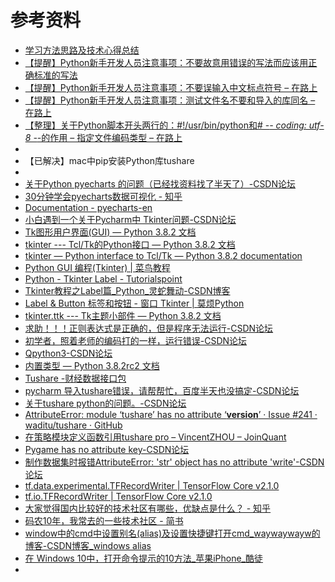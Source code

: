 # 参考资料

* [学习方法思路及技术心得总结](https://crifan.github.io/learn_tech_method_experience/website/)
* [【提醒】Python新手开发人员注意事项：不要故意用错误的写法而应该用正确标准的写法](http://www.crifan.com/python_newbie_should_not_wrong_style_use_standard_style)
* [【提醒】Python新手开发人员注意事项：不要误输入中文标点符号 – 在路上](https://www.crifan.com/python_newbie_zhcn_char_as_identifier_should_change_to_english_char/)
* [【提醒】Python新手开发人员注意事项：测试文件名不要和导入的库同名 – 在路上](https://www.crifan.com/python_newbie_debug_file_name_not_same_with_lib_name_to_test/)
* [【整理】关于Python脚本开头两行的：#!/usr/bin/python和# -*- coding: utf-8 -*-的作用 – 指定文件编码类型 – 在路上](https://www.crifan.com/python_head_meaning_for_usr_bin_python_coding_utf-8/)
* 
* 【已解决】mac中pip安装Python库tushare
* 
* [关于Python pyecharts 的问题（已经找资料找了半天了）-CSDN论坛](https://bbs.csdn.net/topics/396136267?page=1#post-410978309)
* [30分钟学会pyecharts数据可视化 - 知乎](https://zhuanlan.zhihu.com/p/63236019)
* [Documentation - pyecharts-en](https://pyecharts.readthedocs.io/en/latest/en-us/documentation/#wordcloud)
* [小白遇到一个关于Pycharm中 Tkinter问题-CSDN论坛](https://bbs.csdn.net/topics/392593162)
* [Tk图形用户界面(GUI) — Python 3.8.2 文档](https://docs.python.org/zh-cn/3/library/tk.html)
* [tkinter --- Tcl/Tk的Python接口 — Python 3.8.2 文档](https://docs.python.org/zh-cn/3/library/tkinter.html#tkinter-modules)
* [tkinter — Python interface to Tcl/Tk — Python 3.8.2 documentation](https://docs.python.org/3/library/tkinter.html)
* [Python GUI 编程(Tkinter) | 菜鸟教程](https://www.runoob.com/python/python-gui-tkinter.html)
* [Python - Tkinter Label - Tutorialspoint](https://www.tutorialspoint.com/python/tk_label.htm)
* [Tkinter教程之Label篇_Python_灵蛇舞动-CSDN博客](https://blog.csdn.net/jcodeer/article/details/1811293)
* [Label & Button 标签和按钮 - 窗口 Tkinter | 莫烦Python](https://morvanzhou.github.io/tutorials/python-basic/tkinter/2-01-label-button/)
* [tkinter.ttk --- Tk主题小部件 — Python 3.8.2 文档](https://docs.python.org/zh-cn/3/library/tkinter.ttk.html#label-options)
* [求助！！！正则表达式是正确的，但是程序无法运行-CSDN论坛](https://bbs.csdn.net/topics/396092185)
* [初学者，照着老师的编码打的一样，运行错误-CSDN论坛](https://bbs.csdn.net/topics/395827505)
* [Qpython3-CSDN论坛](https://bbs.csdn.net/topics/395926666)
* [内置类型 — Python 3.8.2rc2 文档](https://docs.python.org/zh-cn/3/library/stdtypes.html#old-string-formatting)
* [Tushare -财经数据接口包](http://tushare.org/)
* [pycharm 导入tushare错误，请帮帮忙，百度半天也没搞定-CSDN论坛](https://bbs.csdn.net/topics/392233758)
* [关于tushare python的问题。-CSDN论坛](https://bbs.csdn.net/topics/392046043)
* [AttributeError: module ‘tushare’ has no attribute ‘__version__’ · Issue #241 · waditu/tushare · GitHub](https://www.crifan.com/python_newbie_debug_file_name_not_same_with_lib_name_to_test/)
* [在策略模块定义函数引用tushare pro – VincentZHOU – JoinQuant](https://www.joinquant.com/view/community/detail/f2a4717c09630f6adcbae3090ad412e4?type=2)
* [Pygame has no attribute key-CSDN论坛](https://bbs.csdn.net/topics/395849077)
* [制作数据集时报错AttributeError: 'str' object has no attribute 'write'-CSDN论坛](https://bbs.csdn.net/topics/395845149)
* [tf.data.experimental.TFRecordWriter  |  TensorFlow Core v2.1.0](https://www.tensorflow.org/api_docs/python/tf/data/experimental/TFRecordWriter)
* [tf.io.TFRecordWriter  |  TensorFlow Core v2.1.0](https://www.tensorflow.org/api_docs/python/tf/io/TFRecordWriter)
* [大家觉得国内比较好的技术社区有哪些，优缺点是什么？ - 知乎](https://www.zhihu.com/question/28884567)
* [码农10年，我常去的一些技术社区 - 简书](https://www.jianshu.com/p/c922cab0ee71)
* [window中的cmd中设置别名(alias)及设置快捷键打开cmd_waywaywayw的博客-CSDN博客_windows alias](https://blog.csdn.net/YiRanZhiLiPoSui/article/details/83116819)
* [在 Windows 10中，打开命令提示的10方法_苹果iPhone_酷徒](https://www.kutu66.com/iPhone/article_11658])
* 